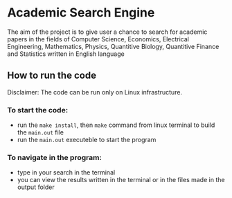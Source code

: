 # Academic Search Engine

The aim of the project is to give user a chance to search for academic papers in the fields of Computer Science, Economics, Electrical Engineering, Mathematics, Physics, Quantitive Biology, Quantitive Finance and Statistics written in English language

## How to run the code

Disclaimer: The code can be run only on Linux infrastructure.

### To start the code:
- run the `make install`, then `make` command from linux terminal to build the `main.out` file
- run the `main.out` executeble to start the program

### To navigate in the program:
- type in your search in the terminal
- you can view the results written in the terminal or in the files made in the output folder
